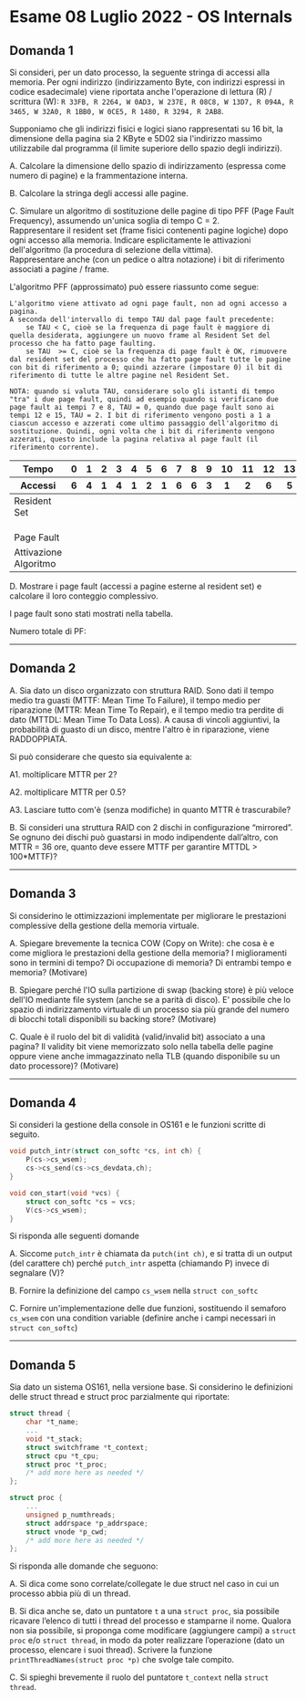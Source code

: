 # Esame 08 Luglio 2022 - OS Internals

## Domanda 1

Si consideri, per un dato processo, la seguente stringa di accessi alla memoria. 
Per ogni indirizzo (indirizzamento Byte, con indirizzi espressi in codice esadecimale) viene riportata anche l'operazione di lettura (R) / scrittura (W):
`R 33FB, R 2264, W 0AD3, W 237E, R 08C8, W 13D7, R 094A, R 3465, W 32A0, R 1BB0, W 0CE5, R 1480, R 3294, R 2AB8`. 

Supponiamo che gli indirizzi fisici e logici siano rappresentati su 16 bit, la dimensione della pagina sia 2 KByte e 5D02 sia l'indirizzo massimo utilizzabile dal programma (il limite superiore dello spazio degli indirizzi).

A. Calcolare la dimensione dello spazio di indirizzamento (espressa come numero di pagine) e la frammentazione interna.

B. Calcolare la stringa degli accessi alle pagine.

C. Simulare un algoritmo di sostituzione delle pagine di tipo PFF (Page Fault Frequency), assumendo un'unica soglia di tempo C = 2.<br> 
Rappresentare il resident set (frame fisici contenenti pagine logiche) dopo ogni accesso alla memoria. 
Indicare esplicitamente le attivazioni dell'algoritmo (la procedura di selezione della vittima). <br>
Rappresentare anche (con un pedice o altra notazione) i bit di riferimento associati a pagine / frame.

L'algoritmo PFF (approssimato) può essere riassunto come segue:
```
L'algoritmo viene attivato ad ogni page fault, non ad ogni accesso a pagina.
A seconda dell'intervallo di tempo TAU dal page fault precedente:
    se TAU < C, cioè se la frequenza di page fault è maggiore di quella desiderata, aggiungere un nuovo frame al Resident Set del processo che ha fatto page faulting.
    se TAU  >= C, cioè se la frequenza di page fault è OK, rimuovere dal resident set del processo che ha fatto page fault tutte le pagine con bit di riferimento a 0; quindi azzerare (impostare 0) il bit di riferimento di tutte le altre pagine nel Resident Set.

NOTA: quando si valuta TAU, considerare solo gli istanti di tempo "tra" i due page fault, quindi ad esempio quando si verificano due page fault ai tempi 7 e 8, TAU = 0, quando due page fault sono ai tempi 12 e 15, TAU = 2. I bit di riferimento vengono posti a 1 a ciascun accesso e azzerati come ultimo passaggio dell'algoritmo di sostituzione. Quindi, ogni volta che i bit di riferimento vengono azzerati, questo include la pagina relativa al page fault (il riferimento corrente).
```
 <table>
    <thead>
      <tr>
        <th >Tempo</th>
        <th>0</th>
        <th>1</th>
        <th>2</th>
        <th>3</th>
        <th>4</th>
        <th>5</th>
        <th>6</th>
        <th>7</th>
        <th>8</th>
        <th>9</th>
        <th>10</th>
        <th>11</th>
        <th>12</th>
        <th>13</th>
      </tr>
      <tr>
        <th >Accessi</th>
        <th>6</th>
        <th>4</th>
        <th>1</th>
        <th>4</th>
        <th>1</th>
        <th>2</th>
        <th>1</th>
        <th>6</th>
        <th>6</th>
        <th>3</th>
        <th>1</th>
        <th>2</th>
        <th>6</th>
        <th>5</th>
      </tr>
    </thead>
<tbody>
      <tr>
        <td>Resident Set</td> 
        <td></td>
        <td></td>
        <td></td>
        <td></td>
        <td></td>
        <td></td>
        <td></td>
        <td></td>
        <td></td>
        <td></td>
        <td></td>
        <td></td>
        <td></td>
        <td></td>
      </tr>
      <tr>
        <td></td> 
        <td></td>
        <td></td>
        <td></td>
        <td></td>
        <td></td>
        <td></td>
        <td></td>
        <td></td>
        <td></td>
        <td></td>
        <td></td>
        <td></td>
        <td></td>
        <td></td>
      </tr>
      <tr>
        <td ></td> 
        <td></td>
        <td></td>
        <td></td>
        <td></td>
        <td></td>
        <td></td>
        <td></td>
        <td></td>
        <td></td>
        <td></td>
        <td></td>
        <td></td>
        <td></td>
        <td></td>
      </tr>
      <tr>
        <td></td> 
        <td></td>
        <td></td>
        <td></td>
        <td></td>
        <td></td>
        <td></td>
        <td></td>
        <td></td>
        <td></td>
        <td></td>
        <td></td>
        <td></td>
        <td></td>
        <td></td>
      </tr>
        <tr>
        <td>Page Fault</td> 
        <td></td>
        <td></td>
        <td></td>
        <td></td>
        <td></td>
        <td></td>
        <td></td>
        <td></td>
        <td></td>
        <td></td>
        <td></td>
        <td></td>
        <td></td>
        <td></td>
      </tr>
<tr>
        <td>Attivazione<br>Algoritmo</td> 
        <td></td>
        <td></td>
        <td></td>
        <td></td>
        <td></td>
        <td></td>
        <td></td>
        <td></td>
        <td></td>
        <td></td>
        <td></td>
        <td></td>
        <td></td>
        <td></td>
      </tr>      
    </tbody>
  </table>

D. Mostrare i page fault (accessi a pagine esterne al resident set) e calcolare il loro conteggio complessivo.

I page fault sono stati mostrati nella tabella.

Numero totale di PF:

---

## Domanda 2

A. Sia dato un disco organizzato con struttura RAID. Sono dati il tempo medio tra guasti (MTTF: Mean Time To Failure), 
il tempo medio per riparazione (MTTR: Mean Time To Repair), e il tempo medio tra perdite di dato (MTTDL: Mean Time To Data Loss).
A causa di vincoli aggiuntivi, la probabilità di guasto di un disco, mentre l'altro è in riparazione, viene RADDOPPIATA.

Si può considerare che questo sia equivalente a:

A1. moltiplicare MTTR per 2?

A2. moltiplicare MTTR per 0.5?

A3. Lasciare tutto com'è (senza modifiche) in quanto MTTR è trascurabile?

B. Si consideri una struttura RAID con 2 dischi in configurazione “mirrored”. 
Se ognuno dei dischi può guastarsi in modo indipendente dall’altro, con MTTR = 36 ore, quanto deve essere MTTF per garantire MTTDL > 100*MTTF)?

---

## Domanda 3

Si considerino le ottimizzazioni implementate per migliorare le prestazioni complessive della gestione della memoria virtuale.

A. Spiegare brevemente la tecnica COW (Copy on Write): che cosa è e come migliora le prestazioni della gestione della memoria? I miglioramenti sono in termini di tempo? Di occupazione di memoria? Di entrambi tempo e memoria? (Motivare)


B. Spiegare perché l'IO sulla partizione di swap (backing store) è più veloce dell'IO mediante file system (anche se a parità di disco). E' possibile che lo spazio di indirizzamento virtuale di un processo sia più grande del numero di blocchi totali disponibili su backing store? (Motivare)


C. Quale è il ruolo del bit di validità (valid/invalid bit) associato a una pagina? Il validity bit viene memorizzato solo nella tabella delle pagine oppure viene anche immagazzinato nella TLB (quando disponibile su un dato processore)? (Motivare)

---

## Domanda 4

Si consideri la gestione della console in OS161 e le funzioni scritte di seguito.

```c
void putch_intr(struct con_softc *cs, int ch) {
    P(cs->cs_wsem);
    cs->cs_send(cs->cs_devdata,ch);
}

void con_start(void *vcs) {
    struct con_softc *cs = vcs;
    V(cs->cs_wsem);
}

```

Si risponda alle seguenti domande


A. Siccome `putch_intr` è chiamata da `putch(int ch)`, e si tratta di un output (del carattere ch) perché `putch_intr` aspetta 
(chiamando P) invece di segnalare (V)?


B. Fornire la definizione del campo `cs_wsem` nella `struct con_softc`

C. Fornire un'implementazione delle due funzioni, sostituendo il semaforo `cs_wsem` con una condition variable 
(definire anche i campi necessari in `struct con_softc`)

---

## Domanda 5

Sia dato un sistema OS161, nella versione base. Si considerino le definizioni delle struct thread e struct proc parzialmente qui riportate:

```c
struct thread {
    char *t_name; 
    ...
    void *t_stack;
    struct switchframe *t_context;
    struct cpu *t_cpu;
    struct proc *t_proc;
    /* add more here as needed */
};

struct proc {
    ...
    unsigned p_numthreads;
    struct addrspace *p_addrspace;
    struct vnode *p_cwd;
    /* add more here as needed */
};
```
Si risponda alle domande che seguono:

A. Si dica come sono correlate/collegate le due struct nel caso in cui un processo abbia più di un thread.

B. Si dica anche se, dato un puntatore `t` a una `struct proc`, sia possibile ricavare l’elenco di tutti i thread del processo e stamparne il nome. 
Qualora non sia possibile, si proponga come modificare (aggiungere campi) a `struct proc` e/o `struct thread`, 
in modo da poter realizzare l’operazione (dato un processo, elencare i suoi thread). 
Scrivere la funzione `printThreadNames(struct proc *p)` che svolge tale compito.

C. Si spieghi brevemente il ruolo del puntatore `t_context` nella `struct thread`.
